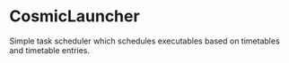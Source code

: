# CosmicLauncher
Simple task scheduler which schedules executables based on timetables and timetable entries.
